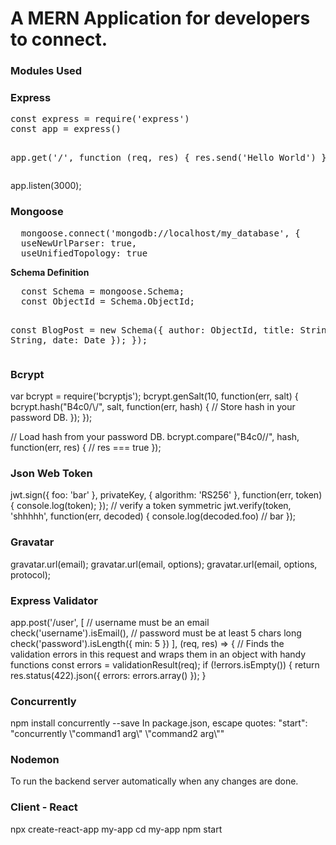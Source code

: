 # A MERN Application for developers to connect.
<h3>Modules Used</h3>

<h3> Express </h3>
<pre>
const express = require('express')
const app = express()

app.get('/', function (req, res) {
  res.send('Hello World')
})
</pre>

app.listen(3000);
<h3> Mongoose </h3>
<pre>
  mongoose.connect('mongodb://localhost/my_database', {
  useNewUrlParser: true,
  useUnifiedTopology: true
</pre>
<b>Schema Definition</b>
  <pre>
  const Schema = mongoose.Schema;
  const ObjectId = Schema.ObjectId;

  const BlogPost = new Schema({
      author: ObjectId,
      title: String,
      body: String,
      date: Date
    });
  });
</pre>
<h3> Bcrypt </h3>
  var bcrypt = require('bcryptjs');
  bcrypt.genSalt(10, function(err, salt) {
      bcrypt.hash("B4c0/\/", salt, function(err, hash) {
          // Store hash in your password DB.
      });
  });
  
  // Load hash from your password DB.
  bcrypt.compare("B4c0/\/", hash, function(err, res) {
      // res === true
  });
 <h3> Json Web Token</h3>
 jwt.sign({ foo: 'bar' }, privateKey, { algorithm: 'RS256' }, function(err, token) {
    console.log(token);
  });
  // verify a token symmetric
jwt.verify(token, 'shhhhh', function(err, decoded) {
    console.log(decoded.foo) // bar
  });
  
  <h3> Gravatar </h3>
  gravatar.url(email);
  gravatar.url(email, options);
  gravatar.url(email, options, protocol);
  
  <h3> Express Validator </h3>
  app.post('/user', [
    // username must be an email
    check('username').isEmail(),
    // password must be at least 5 chars long
    check('password').isLength({ min: 5 })
  ], (req, res) => {
    // Finds the validation errors in this request and wraps them in an object with handy functions
    const errors = validationResult(req);
    if (!errors.isEmpty()) {
      return res.status(422).json({ errors: errors.array() });
    }  
    
  <h3>Concurrently</h3>
  npm install concurrently --save
  In package.json, escape quotes:
  "start": "concurrently \"command1 arg\" \"command2 arg\""
  
  <h3>Nodemon</h3>
  To run the backend server automatically when any changes are done.

  <h3> Client - React</h3>
  npx create-react-app my-app
  cd my-app
  npm start
    

